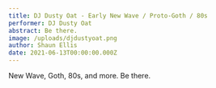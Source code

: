 ```yaml
---
title: DJ Dusty Oat - Early New Wave / Proto-Goth / 80s
performer: DJ Dusty Oat
abstract: Be there.
image: /uploads/djdustyoat.png
author: Shaun Ellis
date: 2021-06-13T00:00:00.000Z
---
```

New Wave, Goth, 80s, and more. Be there.